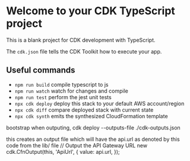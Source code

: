 # Welcome to your CDK TypeScript project

This is a blank project for CDK development with TypeScript.

The `cdk.json` file tells the CDK Toolkit how to execute your app.

## Useful commands

- `npm run build` compile typescript to js
- `npm run watch` watch for changes and compile
- `npm run test` perform the jest unit tests
- `npx cdk deploy` deploy this stack to your default AWS account/region
- `npx cdk diff` compare deployed stack with current state
- `npx cdk synth` emits the synthesized CloudFormation template

bootstrap
when outputing,
cdk deploy --outputs-file ./cdk-outputs.json

this creates an output file which will have the api.url as denoted by this code from the lib/ file
// Output the API Gateway URL
new cdk.CfnOutput(this, 'ApiUrl', {
value: api.url,
});
